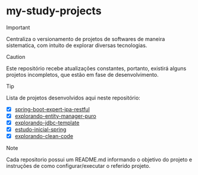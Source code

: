 # my-study-projects
>[!IMPORTANT]
>Centraliza o versionamento de projetos de softwares de maneira sistematica, com intuito de explorar diversas tecnologias.

>[!CAUTION]
>Este repositório recebe atualizações constantes, portanto, existirá alguns projetos incompletos, que estão em fase de desenvolvimento.

>[!TIP]
> Lista de projetos desenvolvidos aqui neste repositório:

  - [x] [spring-boot-expert-jpa-restful](spring-boot-expert-jpa-restful/README.md)
  - [x] [explorando-entity-manager-puro](explorando-entity-manager-puro/README.md)
  - [x] [explorando-jdbc-template](explorando-jdbc-template/README.md)
  - [x] [estudo-inicial-spring](estudo-inicial-spring/README.md)
  - [x] [explorando-clean-code](explorando-clean-code/README.md)

> [!NOTE]
> Cada repositorio possui um README.md informando o objetivo do projeto e instruções de como configurar/executar o referido projeto.
